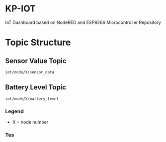 # KP-IOT
IoT Dashboard based on NodeRED and ESP8266 Microcontroller Repository


# Topic Structure

## Sensor Value Topic
```
iot/node/X/sensor_data
```

## Battery Level Topic
```
iot/node/X/battery_level
```
### Legend
* X = node number

### Tes
